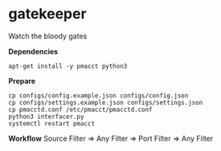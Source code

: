 # gatekeeper

Watch the bloody gates

**Dependencies**<br />
```
apt-get install -y pmacct python3
```

**Prepare**<br />
```
cp configs/config.example.json configs/config.json
cp configs/settings.example.json configs/settings.json
cp pmacctd.conf /etc/pmacct/pmacctd.conf
python3 interfacer.py
systemctl restart pmacct
```

**Workflow**
Source Filter => Any Filter => Port Filter => Any Filter
